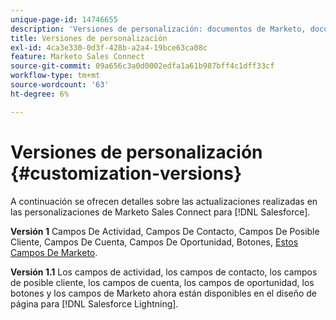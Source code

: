 ```yaml
---
unique-page-id: 14746655
description: 'Versiones de personalización: documentos de Marketo, documentación del producto'
title: Versiones de personalización
exl-id: 4ca3e330-0d3f-428b-a2a4-19bce63ca08c
feature: Marketo Sales Connect
source-git-commit: 09a656c3a0d0002edfa1a61b987bff4c1dff33cf
workflow-type: tm+mt
source-wordcount: '63'
ht-degree: 6%

---
```


# Versiones de personalización {#customization-versions}

A continuación se ofrecen detalles sobre las actualizaciones realizadas en las personalizaciones de Marketo Sales Connect para [!DNL Salesforce].

**Versión 1**
Campos De Actividad, Campos De Contacto, Campos De Posible Cliente, Campos De Cuenta, Campos De Oportunidad, Botones, [Estos Campos De Marketo](/help/marketo/product-docs/marketo-sales-connect/crm/salesforce-customization/sales-connect-customizations-for-crm.md).

**Versión 1.1**
Los campos de actividad, los campos de contacto, los campos de posible cliente, los campos de cuenta, los campos de oportunidad, los botones y los campos de Marketo ahora están disponibles en el diseño de página para [!DNL Salesforce Lightning].

